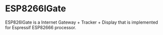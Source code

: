 # ESP8266IGate
ESP826IGate is a Internet Gateway + Tracker + Display that is implemented for Espressif ESP82666 processor.
